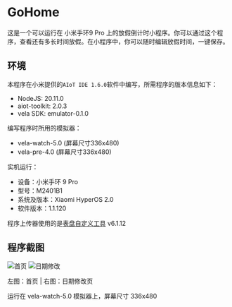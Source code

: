 # GoHome

这是一个可以运行在 小米手环9 Pro 上的放假倒计时小程序。你可以通过这个程序，查看还有多长时间放假。在小程序中，你可以随时编辑放假时间，一键保存。

## 环境
本程序在小米提供的`AIoT IDE 1.6.0`软件中编写，所需程序的版本信息如下：

- NodeJS: 20.11.0
- aiot-toolkit: 2.0.3
- vela SDK: emulator-0.1.0

编写程序时所用的模拟器：

- vela-watch-5.0 (屏幕尺寸336x480)
- vela-pre-4.0 (屏幕尺寸336x480)

实机运行：

- 设备：小米手环 9 Pro
- 型号：M2401B1
- 系统及版本：Xiaomi HyperOS 2.0
- 软件版本：1.1.120

程序上传器使用的是[表盘自定义工具](https://www.bandbbs.cn/threads/9797/) v6.1.12

## 程序截图

![首页](https://github.com/user-attachments/assets/a236d87d-cc52-4c4a-bb57-439e3d5f6638)
![日期修改](https://github.com/user-attachments/assets/98fbc394-7cf3-4a8d-a5eb-f7623d16ff87)

左图：首页 | 右图：日期修改页

运行在 vela-watch-5.0 模拟器上，屏幕尺寸 336x480
